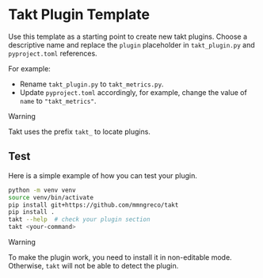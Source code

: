# Takt Plugin Template

Use this template as a starting point to create new takt plugins. Choose a
descriptive name and replace the `plugin` placeholder in `takt_plugin.py` and
`pyproject.toml` references.


For example:

- Rename `takt_plugin.py` to `takt_metrics.py`.
- Update `pyproject.toml` accordingly, for example, change the value of `name`
  to `"takt_metrics"`.

> [!WARNING]
>
> Takt uses the prefix `takt_` to locate plugins.


## Test

Here is a simple example of how you can test your plugin.

```bash
python -m venv venv
source venv/bin/activate
pip install git+https://github.com/mmngreco/takt
pip install .
takt --help  # check your plugin section
takt <your-command>
```

> [!WARNING]
>
> To make the plugin work, you need to install it in non-editable mode.
> Otherwise, `takt` will not be able to detect the plugin.
